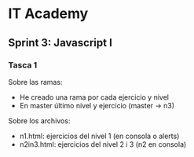 # IT Academy
## Sprint 3: Javascript I
### Tasca 1

Sobre las ramas:
* He creado una rama por cada ejercicio y nivel
* En master último nivel y ejercicio (master -> n3)

Sobre los archivos:
* n1.html: ejercicios del nivel 1 (en consola o alerts)
* n2in3.html: ejercicios del nivel 2 i 3 (n2 en consola)